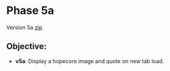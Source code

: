 # Phase 5a
Version 5a [zip](https://mattwydra.github.io/newtab-background/v5/v5a/ext5a.zip)

## **Objective:**
- **v5a**: Display a hopecore image and quote on new tab load.